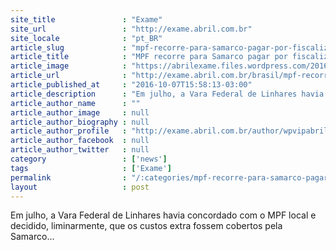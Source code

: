 ```yaml
---
site_title               : "Exame"
site_url                 : "http://exame.abril.com.br"
site_locale              : "pt_BR"
article_slug             : "mpf-recorre-para-samarco-pagar-por-fiscalizacoes-no-rio-doce"
article_title            : "MPF recorre para Samarco pagar por fiscalizações no Rio Doce"
article_image            : "https://abrilexame.files.wordpress.com/2016/10/size_960_16_9_rio-doce.jpg?quality=70&strip=all&w=960"
article_url              : "http://exame.abril.com.br/brasil/mpf-recorre-para-samarco-pagar-por-fiscalizacoes-no-rio-doce/"
article_published_at     : "2016-10-07T15:58:13-03:00"
article_description      : "Em julho, a Vara Federal de Linhares havia concordado com o MPF local e decidido, liminarmente, que os custos extra fossem cobertos pela Samarco..."
article_author_name      : ""
article_author_image     : null
article_author_biography : null
article_author_profile   : "http://exame.abril.com.br/author/wpvipabril/"
article_author_facebook  : null
article_author_twitter   : null
category                 : ['news']
tags                     : ['Exame']
permalink                : "/:categories/mpf-recorre-para-samarco-pagar-por-fiscalizacoes-no-rio-doce/"
layout                   : post
---
```


Em julho, a Vara Federal de Linhares havia concordado com o MPF local e decidido, liminarmente, que os custos extra fossem cobertos pela Samarco...
